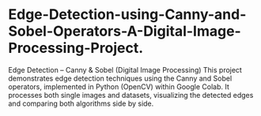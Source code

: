 # Edge-Detection-using-Canny-and-Sobel-Operators-A-Digital-Image-Processing-Project.
Edge Detection – Canny &amp; Sobel (Digital Image Processing)  This project demonstrates edge detection techniques using the Canny and Sobel operators, implemented in Python (OpenCV) within Google Colab. It processes both single images and datasets, visualizing the detected edges and comparing both algorithms side by side.
